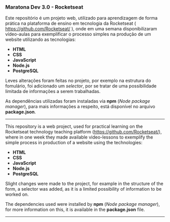 ### Maratona Dev 3.0 - Rocketseat

Este repositório é um projeto web, utilizado para aprendizagem de forma prática na plataforma de ensino em tecnologia da Rocketseat ( <https://github.com/Rocketseat/> ), onde em uma semana disponibilizaram vídeo-aulas para exemplificar o processo simples na produção de um website utilizando as tecnologias:

*   **HTML**
*   **CSS**
*   **JavaScript**
*   **Node.js**
*   **PostgreSQL**


Leves alterações foram feitas no projeto, por exemplo na estrutura do fomulário, foi adicionado um *selector*, por se tratar de uma possibilidade limitada de informações a serem trabalhadas.

As dependências utilizadas foram instaladas via **npm** (*Node package manager*), para mais informações a respeito, está disponível no arquivo **package.json**.

***

This repository is a web project, used for practical learning on the Rocketseat technology teaching platform (<https://github.com/Rocketseat/>), where in one week they made available video-lessons to exemplify the simple process in production of a website using the technologies:

*   **HTML**
*   **CSS**
*   **JavaScript**
*   **Node.js**
*   **PostgreSQL**

Slight changes were made to the project, for example in the structure of the form, a selector was added, as it is a limited possibility of information to be worked on.

The dependencies used were installed by **npm** (*Node package manager*), for more information on this, it is available in the **package.json** file.

***

